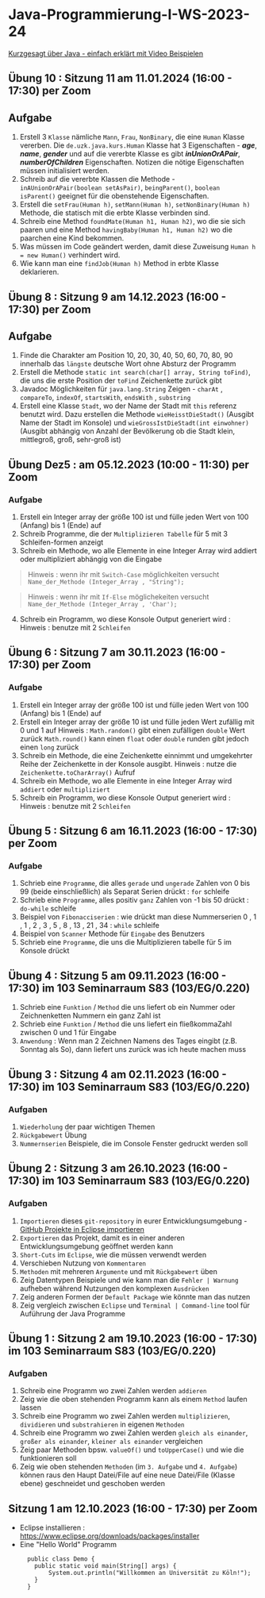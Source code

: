 # Java-Programmierung-I-WS-2023-24
[Kurzgesagt über Java - einfach erklärt mit Video Beispielen](https://studyflix.de/informatik/einfuhrung-in-die-java-grundlagen-213)

## Übung 10 : Sitzung 11 am 11.01.2024 (16:00 - 17:30) per Zoom
## Aufgabe
1. Erstell 3 `Klasse` nämliche `Mann`, `Frau`, `NonBinary`, die eine `Human` Klasse vererben. Die `de.uzk.java.kurs.Human` Klasse hat 3 Eigenschaften - **_age_**, **_name_**, **_gender_** und auf die vererbte Klasse es gibt **_inUnionOrAPair_**, **_numberOfChildren_** Eigenschaften. Notizen die nötige Eigenschaften müssen initialisiert werden.
2. Schreib auf die vererbte Klassen die Methode - `inAUnionOrAPair(boolean setAsPair)`, `beingParent()`, `boolean isParent()` geeignet für die obenstehende Eigenschaften.
3. Erstell die `setFrau(Human h)`, `setMann(Human h)`, `setNonBinary(Human h)` Methode, die statisch mit die erbte Klasse verbinden sind.
4. Schreib eine Method `foundMate(Human h1, Human h2)`, wo die sie sich paaren und eine Method `havingBaby(Human h1, Human h2)` wo die paarchen eine Kind bekommen.
5. Was müssen im Code geändert werden, damit diese Zuweisung `Human h = new Human()` verhindert wird.
6. Wie kann man eine `findJob(Human h)` Method in erbte Klasse deklarieren.

## Übung 8 : Sitzung 9 am 14.12.2023 (16:00 - 17:30) per Zoom
## Aufgabe
1. Finde die Charakter am Position 10, 20, 30, 40, 50, 60, 70, 80, 90 innerhalb das `längste` deutsche Wort ohne Absturz der Programm
2. Erstell die Methode `static int search(char[] array, String toFind)`, die uns die erste Position der `toFind` Zeichenkette zurück gibt
3. Javadoc Möglichkeiten für `java.lang.String` Zeigen - `charAt` , `compareTo`, `indexOf`, `startsWith`, `endsWith` , `substring`
4. Erstell eine Klasse `Stadt`, wo der Name der Stadt mit `this` referenz benutzt wird. Dazu erstellen die Methode `wieHeisstDieStadt()` (Ausgibt Name der Stadt im Konsole) und `wieGrossIstDieStadt(int einwohner)` (Ausgibt abhängig von Anzahl der Bevölkerung ob die Stadt klein, mittlegroß, groß, sehr-groß ist)

## Übung Dez5 : am 05.12.2023 (10:00 - 11:30) per Zoom
### Aufgabe
1. Erstell ein Integer array der größe 100 ist und fülle jeden Wert von 100 (Anfang) bis 1 (Ende) auf
2. Schreib Programme, die der `Multiplizieren Tabelle` für 5 mit 3 Schleifen-formen anzeigt
3. Schreib ein Methode, wo alle Elemente in eine Integer Array wird addiert oder multipliziert abhängig von die Eingabe   
> Hinweis : wenn ihr mit `Switch-Case` möglichkeiten versucht 
>	`Name_der_Methode (Integer_Array , "String");`

> Hinweis : wenn ihr mit `If-Else` möglichekeiten versucht
>	`Name_der_Methode (Integer_Array , 'Char');`
4. Schreib ein Programm, wo diese Konsole Output generiert wird :
   Hinweis : benutze mit 2 `Schleifen`

## Übung 6 : Sitzung 7 am 30.11.2023 (16:00 - 17:30) per Zoom
### Aufgabe
1. Erstell ein Integer array der größe 100 ist und fülle jeden Wert von 100 (Anfang) bis 1 (Ende) auf
2. Erstell ein Integer array der größe 10 ist und fülle jeden Wert zufällig mit 0 und 1 auf
    Hinweis : 
   	`Math.random()` gibt einen zufälligen `double` Wert zurück
   	`Math.round()` kann einen `float` oder `double` runden gibt jedoch einen `long` zurück
3. Schreib ein Methode, die eine Zeichenkette einnimmt und umgekehrter Reihe der Zeichenkette in der Konsole ausgibt.
    Hinweis : nutze die `Zeichenkette.toCharArray()` Aufruf
4. Schreib ein Methode, wo alle Elemente in eine Integer Array wird `addiert` oder `multipliziert`
5. Schreib ein Programm, wo diese Konsole Output generiert wird :
    Hinweis : benutze mit 2 `Schleifen`

## Übung 5 : Sitzung 6 am 16.11.2023 (16:00 - 17:30) per Zoom
### Aufgabe
1. Schrieb eine `Programme`, die alles `gerade` und `ungerade` Zahlen von 0 bis 99 (beide einschließlich) als Separat Serien drückt : `for` schleife
2. Schrieb eine `Programme`, alles positiv `ganz` Zahlen von -1 bis 50 drückt : `do-while` schleife
3. Beispiel von `Fibonacciserien` : wie drückt man diese Nummerserien 0 , 1 , 1 , 2 , 3 , 5 , 8 , 13 , 21 , 34 : `while` schleife
4. Beispiel von `Scanner` Methode für `Eingabe` des Benutzers
5. Schrieb eine `Programme`, die uns die Multiplizieren tabelle für 5 im Konsole drückt

## Übung 4 : Sitzung 5 am 09.11.2023 (16:00 - 17:30) im 103 Seminarraum S83 (103/EG/0.220)
1. Schrieb eine `Funktion` / `Method` die uns liefert ob ein Nummer oder Zeichnenketten Nummern ein ganz Zahl ist
2. Schrieb eine `Funktion` / `Method` die uns liefert ein fließkommaZahl zwischen 0 und 1 für Eingabe
3. `Anwendung` : Wenn man 2 Zeichnen Namens des Tages eingibt (z.B. Sonntag als So), dann liefert uns zurück was ich heute machen muss

## Übung 3 : Sitzung 4 am 02.11.2023 (16:00 - 17:30) im 103 Seminarraum S83 (103/EG/0.220)
### Aufgaben
1. `Wiederholung` der paar wichtigen Themen
2. `Rückgabewert` Übung
3. `Nummernserien` Beispiele, die im Console Fenster gedruckt werden soll


## Übung 2 : Sitzung 3 am 26.10.2023 (16:00 - 17:30) im 103 Seminarraum S83 (103/EG/0.220)
### Aufgaben
1. `Importieren` dieses `git-repository` in eurer Entwicklungsumgebung - [GitHub Projekte in Eclipse importieren](https://drive.google.com/file/d/1IpwHADmwViEGQ7Pf4BgybUYpz7WBoMe5/view)
2. `Exportieren` das Projekt, damit es in einer anderen Entwicklungsumgebung geöffnet werden kann
3. `Short-Cuts` im `Eclipse`, wie die müssen verwendt werden
4. Verschieben Nutzung von `Kommentaren`
5. `Methoden` mit mehreren `Argumente` und mit `Rückgabewert` üben
6. Zeig Datentypen Beispiele und wie kann man die `Fehler | Warnung` aufheben während Nutzungen den komplexen `Ausdrücken`
7. Zeig anderen Formen der `Default Package` wie könnte man das nutzen
8. Zeig vergleich zwischen `Eclipse` und `Terminal | Command-line` tool für Auführung der Java Programme 


## Übung 1 : Sitzung 2 am 19.10.2023 (16:00 - 17:30) im 103 Seminarraum S83 (103/EG/0.220)
### Aufgaben
1. Schreib eine Programm wo zwei Zahlen werden `addieren`
2. Zeig wie die oben stehenden Programm kann als einem `Method` laufen lassen
3. Schreib eine Programm wo zwei Zahlen werden `multiplizieren`, `dividieren` und `substrahieren` in eigenen `Methoden`
4. Schreib eine Programm wo zwei Zahlen werden `gleich als einander`, `großer als einander`, `kleiner als einander` vergleichen
5. Zeig paar Methoden bpsw. `valueOf()` und `toUpperCase()` und wie die funktionieren soll
6. Zeig wie oben stehenden `Methoden` (im `3. Aufgabe` und `4. Aufgabe`) können raus den Haupt Datei/File auf eine neue Datei/File (Klasse ebene) geschneidet und geschoben werden


## Sitzung 1 am 12.10.2023 (16:00 - 17:30) per Zoom
- Eclipse installieren : https://www.eclipse.org/downloads/packages/installer
- Eine "Hello World" Programm
  ```
    public class Demo {
      public static void main(String[] args) {
          System.out.println("Willkommen an Universität zu Köln!");
      }
    }
  ```
